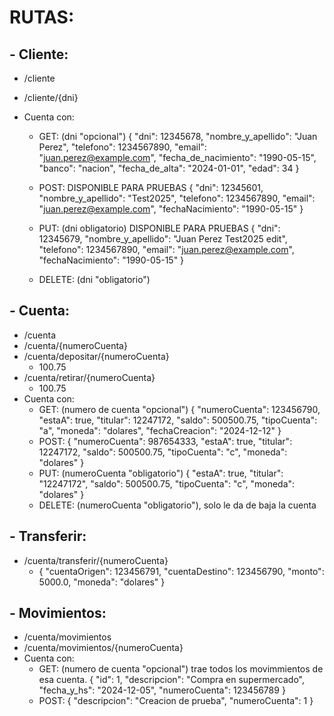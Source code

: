 # RUTAS:

## - Cliente:
  * /cliente
  * /cliente/{dni}
  * Cuenta con:
    
     - GET: (dni "opcional")
        {
        "dni": 12345678,
        "nombre_y_apellido": "Juan Perez",
        "telefono": 1234567890,
        "email": "juan.perez@example.com",
        "fecha_de_nacimiento": "1990-05-15",
        "banco": "nacion",
        "fecha_de_alta": "2024-01-01",
        "edad": 34
        }
       
     - POST:
        DISPONIBLE PARA PRUEBAS
        {
        "dni": 12345601,
        "nombre_y_apellido": "Test2025",
        "telefono": 1234567890,
        "email": "juan.perez@example.com",
        "fechaNacimiento": "1990-05-15"
        }
       
     - PUT: (dni obligatorio)
        DISPONIBLE PARA PRUEBAS
        {
        "dni": 12345679,
        "nombre_y_apellido": "Juan Perez Test2025 edit",
        "telefono": 1234567890,
        "email": "juan.perez@example.com",
        "fechaNacimiento": "1990-05-15"
        }
       
     - DELETE: (dni "obligatorio")

## - Cuenta:
  * /cuenta
  * /cuenta/{numeroCuenta}
  * /cuenta/depositar/{numeroCuenta}
     - 100.75
  * /cuenta/retirar/{numeroCuenta}
     - 100.75
  * Cuenta con:
     - GET: (numero de cuenta "opcional")
        {
        "numeroCuenta": 123456790,
        "estaA": true,
        "titular": 12247172,
        "saldo": 500500.75,
        "tipoCuenta": "a",
        "moneda": "dolares",
        "fechaCreacion": "2024-12-12"
        }
     - POST:
        {
        "numeroCuenta": 987654333,
        "estaA": true,
        "titular": 12247172,
        "saldo": 500500.75,
        "tipoCuenta": "c",
        "moneda": "dolares"
        }
     - PUT:  (numeroCuenta "obligatorio")
        {
        "estaA": true,
        "titular": "12247172",
        "saldo": 500500.75,
        "tipoCuenta": "c",
        "moneda": "dolares"
        }
     - DELETE: (numeroCuenta "obligatorio"), solo le da de baja la cuenta
   
## - Transferir:
  * /cuenta/transferir/{numeroCuenta}
     - {
       "cuentaOrigen": 123456791,
       "cuentaDestino": 123456790,
       "monto": 5000.0,
       "moneda": "dolares"
       }

## - Movimientos:
  * /cuenta/movimientos
  * /cuenta/movimientos/{numeroCuenta}
  * Cuenta con: 
     - GET: (numero de cuenta "opcional") trae todos los movimmientos de esa cuenta.
        {
        "id": 1,
        "descripcion": "Compra en supermercado",
        "fecha_y_hs": "2024-12-05",
        "numeroCuenta": 123456789
        }
     - POST:
        {
        "descripcion": "Creacion de prueba",
        "numeroCuenta": 1
        }
